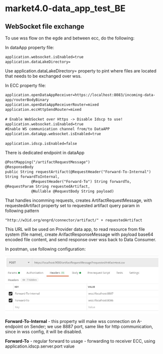 # market4.0-data_app_test_BE


## WebSocket file exchange

To use wss flow on the egde and between ecc, do the following:

In dataApp property file:

```
application.websocket.isEnabled=true
application.dataLakeDirectory=
```
Use application.dataLakeDirectory= property to pint where files are located that needs to be exchanged over wss.

In ECC property file:

```
application.openDataAppReceiver=https://localhost:8083/incoming-data-app/routerBodyBinary
application.openDataAppReceiverRouter=mixed
application.eccHttpSendRouter=mixed

# Enable WebSocket over Https -> Disable Idscp to use!
application.websocket.isEnabled=true
#Enable WS communication channel from/to DataAPP
application.dataApp.websocket.isEnabled=true

application.idscp.isEnabled=false

```

There is dedicated endpoint in dataApp

```
@PostMapping("/artifactRequestMessage")
@ResponseBody
public String requestArtifact(@RequestHeader("Forward-To-Internal") String forwardToInternal,
			@RequestHeader("Forward-To") String forwardTo, @RequestParam String requestedArtifact,
			@Nullable @RequestBody String payload)
```
That handles incomming requests, creates ArtifactRequestMessage, with requestedArtifact property set to requested artifact query param in following pattern

```
"http://w3id.org/engrd/connector/artifact/" + requestedArtifact
```

This URL will be used on Provider data app, to read resource from file system (file name), create ArifactResponseMessage with payload base64 encoded file content, and send response over wss back to Data Consumer.


In postman, use following configuration:

![WSS Postman configuration](doc/postman_wss.JPG?raw=true "How to configure postman to wxchange files over wss")

**Forward-To-Internal** - this property will make wss connection on A-endpoint on Sender; we use 8887 port, same like for http communication, since in wss config, it will be disabled.

**Forward-To** - regular forward to usage - forwarding to receiver ECC, using application.idscp.server.port value
